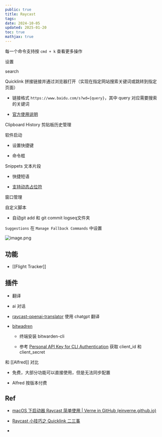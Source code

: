 ```yaml
---
public: true
title: Raycast
tags:
date: 2024-10-05
updated: 2025-01-20
toc: true
mathjax: true
---
```


每一个命令支持按 `cmd + k` 查看更多操作

设置

search

Quicklink 拼接链接并通过浏览器打开（实现在指定网站搜索关键词或跳转到指定页面）

  + 链接格式 `https://www.baidu.com/s?wd={query}`，其中 query 对应需要搜索的关键词

  + [官方使用说明](https://manual.raycast.com/quicklinks)

Clipboard History 剪贴板历史管理

软件启动

  + 设置快捷键

  + 命令框

Snippets 文本片段

  + 快捷短语

  + [支持动态占位符](https://manual.raycast.com/dynamic-placeholders)

窗口管理

自定义脚本

  + 自动git add 和 git commit logseq文件夹

`Suggestions` 在 `Manage Fallback Commands` 中设置

![image.png](/assets/image_1702564703426_0.png)

## 功能

  + [[Flight Tracker]]

## 插件

  + 翻译

  + ai 对话

  + [raycast-openai-translator](https://github.com/openai-translator/raycast-openai-translator) 使用 chatgpt 翻译

  + [bitwadren](https://github.com/raycast/extensions/blob/7899198909fdbec2819cce54f509496433265fef/extensions/bitwarden/README.md)

    + 终端安装 bitwarden-cli

    + 参考 [Personal API Key for CLI Authentication](https://bitwarden.com/help/personal-api-key/#get-your-personal-api-key) 获取 client_id 和 client_secret

和 [[Alfred]] 对比

  + 免费，大部分功能可以直接使用，但是无法同步配置

  + Alfred 按版本付费

## Ref

  + [macOS 下启动器 Raycast 简单使用 | Verne in GitHub (einverne.github.io)](https://einverne.github.io/post/2022/03/raycast-usage.html)

  + [Raycast 小技巧之 Quicklink 二三事](https://sspai.com/post/72951)

  + 

